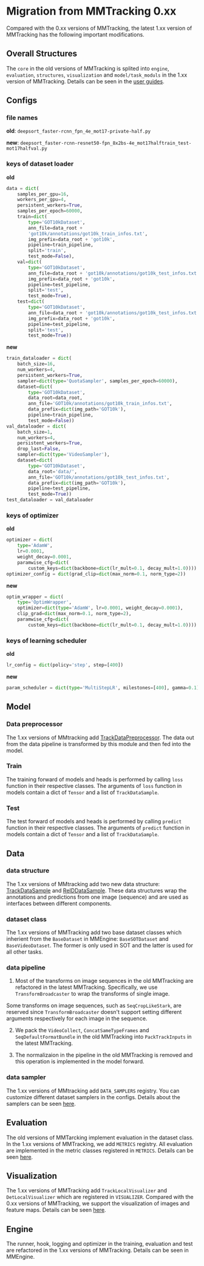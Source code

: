 # Migration from MMTracking 0.xx

Compared with the 0.xx versions of MMTracking, the latest 1.xx version of MMTracking has the following important modifications.

## Overall Structures

The `core` in the old versions of MMTracking is splited into `engine`, `evaluation`, `structures`, `visualization` and `model/task_moduls` in the 1.xx version of MMTracking. Details can be seen in the [user guides](../../docs/en/user_guides).

## Configs

### file names

**old**: `deepsort_faster-rcnn_fpn_4e_mot17-private-half.py`

**new**: `deepsort_faster-rcnn-resnet50-fpn_8x2bs-4e_mot17halftrain_test-mot17halfval.py`

### keys of dataset loader

**old**

```python
data = dict(
    samples_per_gpu=16,
    workers_per_gpu=4,
    persistent_workers=True,
    samples_per_epoch=60000,
    train=dict(
        type='GOT10kDataset',
        ann_file=data_root +
        'got10k/annotations/got10k_train_infos.txt',
        img_prefix=data_root + 'got10k',
        pipeline=train_pipeline,
        split='train',
        test_mode=False),
    val=dict(
        type='GOT10kDataset',
        ann_file=data_root + 'got10k/annotations/got10k_test_infos.txt',
        img_prefix=data_root + 'got10k',
        pipeline=test_pipeline,
        split='test',
        test_mode=True),
    test=dict(
        type='GOT10kDataset',
        ann_file=data_root + 'got10k/annotations/got10k_test_infos.txt',
        img_prefix=data_root + 'got10k',
        pipeline=test_pipeline,
        split='test',
        test_mode=True))
```

**new**

```python
train_dataloader = dict(
    batch_size=16,
    num_workers=4,
    persistent_workers=True,
    sampler=dict(type='QuotaSampler', samples_per_epoch=60000),
    dataset=dict(
        type='GOT10kDataset',
        data_root=data_root,
        ann_file='GOT10k/annotations/got10k_train_infos.txt',
        data_prefix=dict(img_path='GOT10k'),
        pipeline=train_pipeline,
        test_mode=False))
val_dataloader = dict(
    batch_size=1,
    num_workers=4,
    persistent_workers=True,
    drop_last=False,
    sampler=dict(type='VideoSampler'),
    dataset=dict(
        type='GOT10kDataset',
        data_root='data/',
        ann_file='GOT10k/annotations/got10k_test_infos.txt',
        data_prefix=dict(img_path='GOT10k'),
        pipeline=test_pipeline,
        test_mode=True))
test_dataloader = val_dataloader
```

### keys of optimizer

**old**

```python
optimizer = dict(
    type='AdamW',
    lr=0.0001,
    weight_decay=0.0001,
    paramwise_cfg=dict(
        custom_keys=dict(backbone=dict(lr_mult=0.1, decay_mult=1.0))))
optimizer_config = dict(grad_clip=dict(max_norm=0.1, norm_type=2))
```

**new**

```python
optim_wrapper = dict(
    type='OptimWrapper',
    optimizer=dict(type='AdamW', lr=0.0001, weight_decay=0.0001),
    clip_grad=dict(max_norm=0.1, norm_type=2),
    paramwise_cfg=dict(
        custom_keys=dict(backbone=dict(lr_mult=0.1, decay_mult=1.0))))
```

### keys of learning scheduler

**old**

```python
lr_config = dict(policy='step', step=[400])
```

**new**

```python
param_scheduler = dict(type='MultiStepLR', milestones=[400], gamma=0.1)
```

## Model

### Data preprocessor

The 1.xx versions of MMtracking add [TrackDataPreprocessor](../../mmtrack/models/data_preprocessors/data_preprocessor.py). The data out from the data pipeline is transformed by this module and then fed into the model.

### Train

The training forward of models and heads is performed by calling `loss` function in their respective classes. The arguments of `loss` function in models contain a dict of `Tensor` and a list of `TrackDataSample`.

### Test

The test forward of models and heads is performed by calling `predict` function in their respective classes. The arguments of `predict` function in models contain a dict of `Tensor` and a list of `TrackDataSample`.

## Data

### data structure

The 1.xx versions of MMtracking add two new data structure: [TrackDataSample](../../mmtrack/structures/track_data_sample.py) and [ReIDDataSample](../../mmtrack/structures/reid_data_sample.py). These data structures wrap the annotations and predictions from one image (sequence) and are used as interfaces between different components.

### dataset class

The 1.xx versions of MMTracking add two base dataset classes which inherient from the `BaseDataset` in MMEngine: `BaseSOTDataset` and `BaseVideoDataset`. The former is only used in SOT and the latter is used for all other tasks.

### data pipeline

1. Most of the transforms on image sequences in the old MMTracking are refactored in the latest MMTracking. Specifically, we use `TransformBroadcaster` to wrap the transforms of single image.

Some transforms on image sequences, such as `SeqCropLikeStark`, are reserved since `TransformBroadcaster` doesn't support setting different arguments respectively for each image in the sequence.

2. We pack the `VideoCollect`, `ConcatSameTypeFrames` and `SeqDefaultFormatBundle` in the old MMTracking into `PackTrackInputs` in the latest MMTracking.

3. The normalizaion in the pipeline in the old MMTracking is removed and this operation is implemented in the model forward.

### data sampler

The 1.xx versions of MMtracking add `DATA_SAMPLERS` registry. You can customize different dataset samplers in the configs. Details about the samplers can be seen [here](../../mmtrack/datasets/samplers).

## Evaluation

The old versions of MMTarcking implement evaluation in the dataset class. In the 1.xx versions of MMTracking, we add `METRICS` registry. All evaluation are implemented in the metric classes registered in `METRICS`. Details can be seen [here](../../mmtrack/evaluation/metrics).

## Visualization

The 1.xx versions of MMTracking add `TrackLocalVisualizer` and `DetLocalVisualizer` which are registered in `VISUALIZER`. Compared with the 0.xx versions of MMTracking, we support the visualization of images and feature maps. Details can be seen [here](../../mmtrack/visualization/local_visualizer.py).

## Engine

The runner, hook, logging and optimizer in the training, evaluation and test are refactored in the 1.xx versions of MMTracking. Details can be seen in MMEngine.

